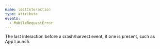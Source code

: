 ```yaml
---
name: lastInteraction
type: attribute
events:
  - MobileRequestError
---
```


The last interaction before a crash/harvest event, if one is present, such as App Launch.